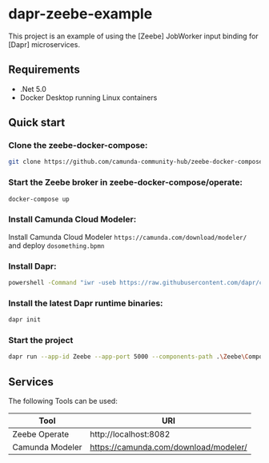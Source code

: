 # dapr-zeebe-example
This project is an example of using the [Zeebe] JobWorker input binding for [Dapr] microservices.

## Requirements

* .Net 5.0
* Docker Desktop running Linux containers

## Quick start

### Clone the zeebe-docker-compose:

```bash
git clone https://github.com/camunda-community-hub/zeebe-docker-compose.git
```

### Start the Zeebe broker in zeebe-docker-compose/operate:

```bash
docker-compose up
```

### Install Camunda Cloud Modeler:

Install Camunda Cloud Modeler `https://camunda.com/download/modeler/` and deploy `dosomething.bpmn`

### Install Dapr:

```bash
powershell -Command "iwr -useb https://raw.githubusercontent.com/dapr/cli/master/install/install.ps1 | iex"
```

### Install the latest Dapr runtime binaries:

```bash
dapr init
```

### Start the project

```bash
dapr run --app-id Zeebe --app-port 5000 --components-path .\Zeebe\Components\ -- dotnet run --project ".\Zeebe\Zeebe.csproj"
```

## Services

The following Tools can be used:

| Tool                   | URI                                   |
|------------------------|---------------------------------------|
| Zeebe Operate          | http://localhost:8082                 |
| Camunda Modeler        | https://camunda.com/download/modeler/ |
